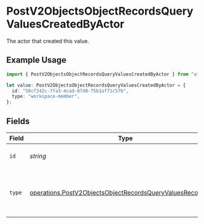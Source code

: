 # PostV2ObjectsObjectRecordsQueryValuesCreatedByActor

The actor that created this value.

## Example Usage

```typescript
import { PostV2ObjectsObjectRecordsQueryValuesCreatedByActor } from "attio-js/models/operations";

let value: PostV2ObjectsObjectRecordsQueryValuesCreatedByActor = {
  id: "50cf242c-7fa3-4cad-87d0-75b1af71c57b",
  type: "workspace-member",
};
```

## Fields

| Field                                                                                                                                      | Type                                                                                                                                       | Required                                                                                                                                   | Description                                                                                                                                |
| ------------------------------------------------------------------------------------------------------------------------------------------ | ------------------------------------------------------------------------------------------------------------------------------------------ | ------------------------------------------------------------------------------------------------------------------------------------------ | ------------------------------------------------------------------------------------------------------------------------------------------ |
| `id`                                                                                                                                       | *string*                                                                                                                                   | :heavy_minus_sign:                                                                                                                         | An ID to identify the actor.                                                                                                               |
| `type`                                                                                                                                     | [operations.PostV2ObjectsObjectRecordsQueryValuesRecordsType](../../models/operations/postv2objectsobjectrecordsqueryvaluesrecordstype.md) | :heavy_minus_sign:                                                                                                                         | The type of actor. [Read more information on actor types here](/docs/actors).                                                              |